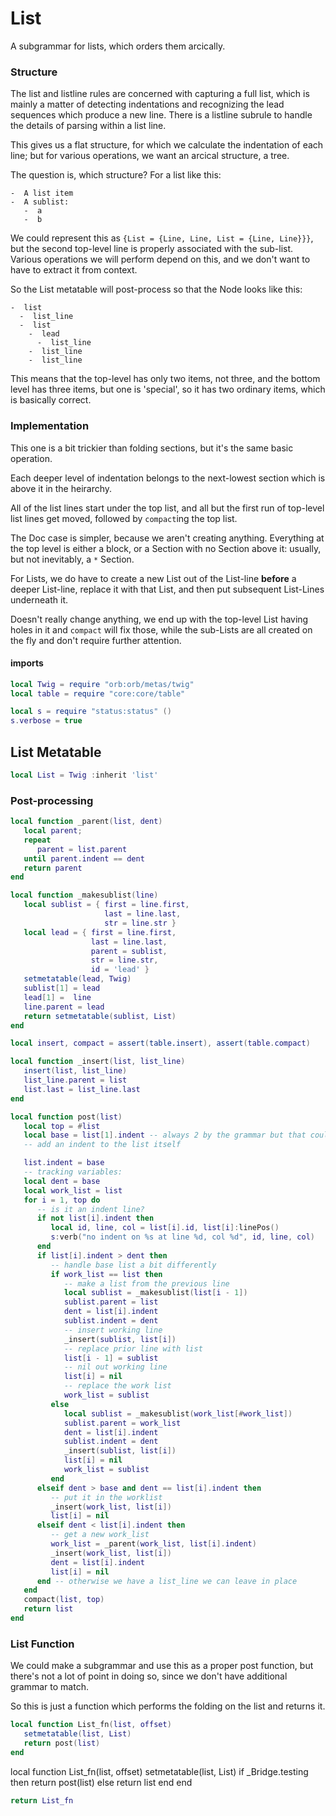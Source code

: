 # List


  A subgrammar for lists, which orders them arcically\.


### Structure

The list and listline rules are concerned with capturing a full list, which is
mainly a matter of detecting indentations and recognizing the lead sequences
which produce a new line\.  There is a listline subrule to handle the details
of parsing within a list line\.

This gives us a flat structure, for which we calculate the indentation of each
line; but for various operations, we want an arcical structure, a tree\.

The question is, which structure? For a list like this:

```orb
-  A list item
-  A sublist:
   -  a
   -  b
```

We could represent this as `{List = {Line, Line, List = {Line, Line}}}`, but
the second top\-level line is properly associated with the sub\-list\.  Various
operations we will perform depend on this, and we don't want to have to
extract it from context\.

So the List metatable will post\-process so that the Node looks like this:

```orb
-  list
  -  list_line
  -  list
    -  lead
      -  list_line
    -  list_line
    -  list_line
```

This means that the top\-level has only two items, not three, and the bottom
level has three items, but one is 'special', so it has two ordinary items,
which is basically correct\.


### Implementation

  This one is a bit trickier than folding sections, but it's the same basic
operation\.

Each deeper level of indentation belongs to the next\-lowest section which is
above it in the heirarchy\.

All of the list lines start under the top list, and all but the first run of
top\-level list lines get moved, followed by `compact`ing the top list\.

The Doc case is simpler, because we aren't creating anything\.  Everything at
the top level is either a block, or a Section with no Section above it:
usually, but not inevitably, a `*` Section\.

For Lists, we do have to create a new List out of the List\-line **before** a
deeper List\-line, replace it with that List, and then put subsequent
List\-Lines underneath it\.

Doesn't really change anything, we end up with the top\-level List having holes
in it and `compact` will fix those, while the sub\-Lists are all created on the
fly and don't require further attention\.


#### imports

```lua
local Twig = require "orb:orb/metas/twig"
local table = require "core:core/table"

local s = require "status:status" ()
s.verbose = true
```


## List Metatable

```lua
local List = Twig :inherit 'list'
```


### Post\-processing

```lua
local function _parent(list, dent)
   local parent;
   repeat
      parent = list.parent
   until parent.indent == dent
   return parent
end
```

```lua
local function _makesublist(line)
   local sublist = { first = line.first,
                     last = line.last,
                     str = line.str }
   local lead = { first = line.first,
                  last = line.last,
                  parent = sublist,
                  str = line.str,
                  id = 'lead' }
   setmetatable(lead, Twig)
   sublist[1] = lead
   lead[1] =  line
   line.parent = lead
   return setmetatable(sublist, List)
end
```

```lua
local insert, compact = assert(table.insert), assert(table.compact)

local function _insert(list, list_line)
   insert(list, list_line)
   list_line.parent = list
   list.last = list_line.last
end

local function post(list)
   local top = #list
   local base = list[1].indent -- always 2 by the grammar but that could change
   -- add an indent to the list itself

   list.indent = base
   -- tracking variables:
   local dent = base
   local work_list = list
   for i = 1, top do
      -- is it an indent line?
      if not list[i].indent then
         local id, line, col = list[i].id, list[i]:linePos()
         s:verb("no indent on %s at line %d, col %d", id, line, col)
      end
      if list[i].indent > dent then
         -- handle base list a bit differently
         if work_list == list then
            -- make a list from the previous line
            local sublist = _makesublist(list[i - 1])
            sublist.parent = list
            dent = list[i].indent
            sublist.indent = dent
            -- insert working line
            _insert(sublist, list[i])
            -- replace prior line with list
            list[i - 1] = sublist
            -- nil out working line
            list[i] = nil
            -- replace the work list
            work_list = sublist
         else
            local sublist = _makesublist(work_list[#work_list])
            sublist.parent = work_list
            dent = list[i].indent
            sublist.indent = dent
            _insert(sublist, list[i])
            list[i] = nil
            work_list = sublist
         end
      elseif dent > base and dent == list[i].indent then
         -- put it in the worklist
         _insert(work_list, list[i])
         list[i] = nil
      elseif dent < list[i].indent then
         -- get a new work_list
         work_list = _parent(work_list, list[i].indent)
         _insert(work_list, list[i])
         dent = list[i].indent
         list[i] = nil
      end -- otherwise we have a list_line we can leave in place
   end
   compact(list, top)
   return list
end
```


### List Function

  We could make a subgrammar and use this as a proper post function, but
there's not a lot of point in doing so, since we don't have additional grammar
to match\.

So this is just a function which performs the folding on the list and returns
it\.

```lua
local function List_fn(list, offset)
   setmetatable(list, List)
   return post(list)
end
```


local function List\_fn\(list, offset\)
   setmetatable\(list, List\)
   if \_Bridge\.testing then
      return post\(list\)
   else
      return list
   end
end

```lua
return List_fn
```
